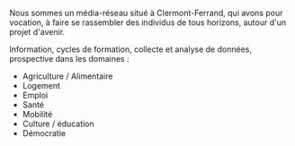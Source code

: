 Nous sommes un média-réseau situé à Clermont-Ferrand, qui avons pour vocation, à faire se rassembler des individus de tous horizons, autour d'un projet d'avenir.
<!-- more -->
Information, cycles de formation, collecte et analyse de données, prospective dans les domaines :
* Agriculture / Alimentaire
* Logement
* Emploi
* Santé
* Mobilité
* Culture / éducation
* Démocratie
